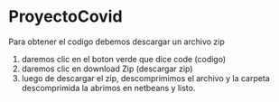 # ProyectoCovid
Para obtener el codigo debemos descargar un archivo zip 

1. daremos clic en el boton verde que dice code (codigo)
2. daremos clic en download Zip (descargar zip)
3. luego de descargar el zip, descomprimimos el archivo y la carpeta descomprimida la abrimos en netbeans y listo.

